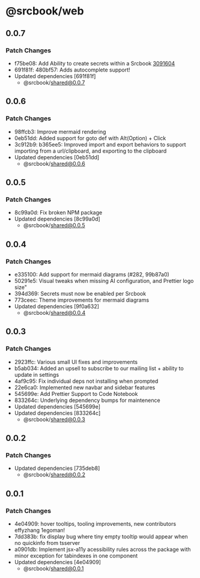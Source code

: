 # @srcbook/web

## 0.0.7

### Patch Changes

- f75be08: Add Ability to create secrets within a Srcbook [3091604](https://github.com/srcbookdev/srcbook/commit/30916042f1f2af937c8b188d794c522408e9c4e0)
- 691f81f: 480bf57: Adds autocomplete support!
- Updated dependencies [691f81f]
  - @srcbook/shared@0.0.7

## 0.0.6

### Patch Changes

- 98ffcb3: Improve mermaid rendering
- 0eb51dd: Added support for goto def with Alt(Option) + Click
- 3c912b9: b365ee5: Improved import and export behaviors to support importing from a url/clipboard, and exporting to the clipboard
- Updated dependencies [0eb51dd]
  - @srcbook/shared@0.0.6

## 0.0.5

### Patch Changes

- 8c99a0d: Fix broken NPM package
- Updated dependencies [8c99a0d]
  - @srcbook/shared@0.0.5

## 0.0.4

### Patch Changes

- e335100: Add support for mermaid diagrams (#282, 99b87a0)
- 50291e5: Visual tweaks when missing AI configuration, and Prettier logo size"
- 394d369: Secrets must now be enabled per Srcbook
- 773ceec: Theme improvements for mermaid diagrams
- Updated dependencies [9f0a632]
  - @srcbook/shared@0.0.4

## 0.0.3

### Patch Changes

- 2923ffc: Various small UI fixes and improvements
- b5ab034: Added an upsell to subscribe to our mailing list + ability to update in settings
- 4af9c95: Fix individual deps not installing when prompted
- 22e6ca0: Implemented new navbar and sidebar features
- 545699e: Add Prettier Support to Code Notebook
- 833264c: Underlying dependency bumps for maintenence
- Updated dependencies [545699e]
- Updated dependencies [833264c]
  - @srcbook/shared@0.0.3

## 0.0.2

### Patch Changes

- Updated dependencies [735deb8]
  - @srcbook/shared@0.0.2

## 0.0.1

### Patch Changes

- 4e04909: hover tooltips, tooling improvements, new contributors effyzhang 1egoman!
- 7dd383b: fix display bug where tiny empty tooltip would appear when no quickinfo from tsserver
- a0901db: Implement jsx-a11y acessibility rules across the package with minor exception for tabindexes in one component
- Updated dependencies [4e04909]
  - @srcbook/shared@0.0.1
